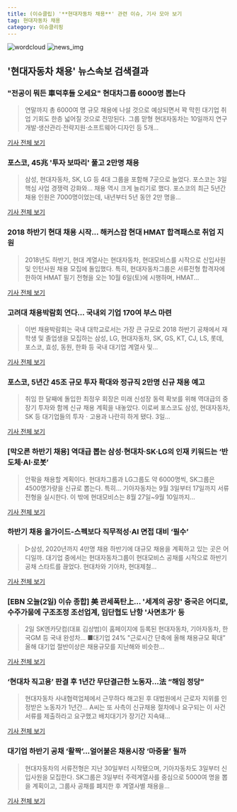```yaml
---
title: (이슈클립) '**현대자동차 채용**' 관련 이슈, 기사 모아 보기
tag: 현대자동차 채용
category: 이슈클리핑
---
```

![wordcloud](https://s3.ap-northeast-2.amazonaws.com/lyrics101-wordcloud/2018-09-03-1535971422.png)
![news_img](https://user-images.githubusercontent.com/42597476/44507050-1206f400-a6e4-11e8-8d98-7ffbfebb353f.png)
## **'**현대자동차 채용**'** 뉴스속보 검색결과
### "전공이 뭐든 車덕후들 오세요" 현대차그룹 6000명 뽑는다

>연말까지 총 6000여 명 규모 채용에 나설 것으로 예상되면서 꽉 막힌 대기업 취업 기회도 한층 넓어질 것으로 전망된다. 그룹 맏형 현대자동차는 10일까지 연구개발·생산관리·전략지원·소프트웨어·디자인 등 5개...

<a href="http://news.mk.co.kr/newsRead.php?year=2018&no=554950" target="_blank">기사 전체 보기</a>

### 포스코, 45兆 '투자 보따리' 풀고 2만명 채용

>삼성, 현대자동차, SK, LG 등 4대 그룹을 포함해 7곳으로 늘었다. 포스코는 3일 핵심 사업 경쟁력 강화와... 채용 역시 크게 늘리기로 했다. 포스코의 최근 5년간 채용 인원은 7000명이었는데, 내년부터 5년 동안 2만 명을...

<a href="http://news.hankyung.com/article/2018090362281" target="_blank">기사 전체 보기</a>

### 2018 하반기 현대 채용 시작… 해커스잡 현대 HMAT 합격패스로 취업 지원

>2018년도 하반기, 현대 계열사는 현대자동차, 현대모비스를 시작으로 신입사원 및 인턴사원 채용 모집에 돌입했다. 특히, 현대자동차그룹은 서류전형 합격자에 한하여 HMAT 필기 전형을 오는 10월 6일(토)에 시행하며, HMAT...

<a href="http://www.tourtimes.net/sub_read.html?uid=50037&section=sc40" target="_blank">기사 전체 보기</a>

### 고려대 채용박람회 연다… 국내외 기업 170여 부스 마련

>이번 채용박람회는 국내 대학교로서는 가장 큰 규모로 2018 하반기 공채에서 재학생 및 졸업생을 모집하는 삼성, LG, 현대자동차, SK, GS, KT, CJ, LS, 롯데, 포스코, 효성, 동원, 한화 등 국내 대기업 계열사 및...

<a href="http://www.newscj.com/news/articleView.html?idxno=551678" target="_blank">기사 전체 보기</a>

### 포스코, 5년간 45조 규모 투자 확대와 정규직 2만명 신규 채용 예고

>취임 한 달째에 돌입한 최정우 회장은 미래 신성장 동력 확보를 위해 역대급의 중장기 투자와 함께 신규 채용 계획을 내놓았다. 이로써 포스코도 삼성, 현대자동차, SK 등 대기업들의 투자ㆍ고용과 나란히 하게 됐다. 3일...

<a href="http://www.gokorea.kr/news/articleView.html?idxno=50924" target="_blank">기사 전체 보기</a>

### [막오른 하반기 채용] 역대급 뽑는 삼성·현대차·SK·LG의 인재 키워드는 ‘반도체·AI·로봇’

>안팎을 채용할 계획이다. 현대차그룹과 LG그룹도 약 6000명씩, SK그룹은 4500명가량을 신규로 뽑는다.   특히... 기아자동차는 9월 3일부터 17일까지 서류 전형을 실시한다. 이 밖에 현대모비스는 8월 27일~9월 10일까지...

<a href="http://www.news2day.co.kr/110100" target="_blank">기사 전체 보기</a>

### 하반기 채용 올가이드-스펙보다 직무적성·AI 면접 대비 ‘필수’

>▷삼성, 2020년까지 4만명 채용 하반기에 대규모 채용을 계획하고 있는 곳은 어디일까. 대기업 중에서는 현대자동차그룹이 현대모비스 공채를 시작으로 하반기 공채 스타트를 끊었다. 현대차와 기아차, 현대제철...

<a href="http://news.mk.co.kr/v2/economy/view.php?year=2018&no=553607" target="_blank">기사 전체 보기</a>

### [EBN 오늘(2일) 이슈 종합] 美 관세폭탄上… '세계의 공장' 중국은 어디로, 수주가뭄에 구조조정 조선업계, 임단협도 난항 '사면초가' 등

>2일 SK엔카닷컴(대표 김상범)이 홈페이지에 등록된 현대자동차, 기아자동차, 한국GM 등 국내 완성차... ■대기업 24% "근로시간 단축에 올해 채용규모 확대” 올해 대기업 절반이상은 채용규모를 지난해와 비슷한...

<a href="http://www.ebn.co.kr/news/view/953745" target="_blank">기사 전체 보기</a>

### ‘현대차 직고용’ 판결 후 1년간 무단결근한 노동자…法 “해임 정당”

>현대자동차 사내협력업체에서 근무하다 해고된 후 대법원에서 근로자 지위를 인정받은 노동자가 1년간... A씨는 또 사측이 신규채용 절차에나 요구되는 이 사건 서류를 제출하라고 요구했고 배치대기가 장기간 지속돼...

<a href="http://www.sisajournal-e.com/biz/article/188534" target="_blank">기사 전체 보기</a>

### 대기업 하반기 공채 ‘활짝’...얼어붙은 채용시장 ‘마중물’ 될까

>현대자동차의 서류전형은 지난 30일부터 시작됐으며, 기아자동차도 3일부터 신입사원을 모집한다. SK그룹은 3일부터 주력계열사를 중심으로 5000여 명을 뽑을 계획이고, 그룹사 공채를 폐지한 후 계열사별 채용을...

<a href="http://www.ekn.kr/news/article.html?no=383830" target="_blank">기사 전체 보기</a>


